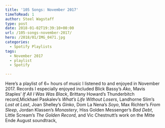 ```yaml
---
title: '105 Songs: November 2017'
timeToRead: 1 
author: Steel Wagstaff
type: post
date: 2018-01-02T19:39:10+00:00
url: /105-songs-november-2017/
hero: /2018/01/IMG_0471.jpg
categories:
  - Spotify Playlists
tags:
  - November 2017
  - playlist
  - Spotify

---
```

Here&#8217;s a playlist of 6+ hours of music I listened to and enjoyed in November 2017. Records I especially enjoyed included Blick Bassy&#8217;s _Ako_, Mavis Staples&#8217; _If All I Was Was Black_, Brittany Howard&#8217;s Thunderbitch record,Mickhael Paskalev&#8217;s _What&#8217;s Life Without Losers_, Landhorne Slim&#8217;s _Lost at Last_, Joan Shelley&#8217;s _Ginko_, Dom La Nena&#8217;s _Soyo_, Max Richter&#8217;s _From Sleep_, Jordan Klassen&#8217;s _Monastery_, Hiss Golden Messenger&#8217;s _Bad Debt_, Little Scream&#8217;s _The Golden Record_, and Vic Chestnutt&#8217;s work on the Mitte Ende August soundtrack,



&nbsp;